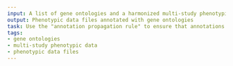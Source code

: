 ```yaml
---
input: A list of gene ontologies and a harmonized multi-study phenotypic data set
output: Phenotypic data files annotated with gene ontologies
task: Use the "annotation propagation rule" to ensure that annotations to ontology terms are "inherited" up
tags:
- gene ontologies
- multi-study phenotypic data
- phenotypic data files
---
```

